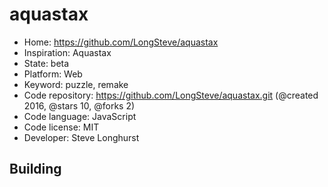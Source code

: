 # aquastax

- Home: https://github.com/LongSteve/aquastax
- Inspiration: Aquastax
- State: beta
- Platform: Web
- Keyword: puzzle, remake
- Code repository: https://github.com/LongSteve/aquastax.git (@created 2016, @stars 10, @forks 2)
- Code language: JavaScript
- Code license: MIT
- Developer: Steve Longhurst

## Building
